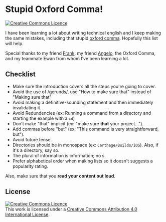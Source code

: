 # Stupid Oxford Comma!

<a rel="license" href="http://creativecommons.org/licenses/by/4.0/"><img alt="Creative Commons Licence" style="border-width:0" src="https://i.creativecommons.org/l/by/4.0/80x15.png" /></a>

I have been learning a lot about writing technical english and I keep making the same mistakes, including that stupid [oxford comma](https://www.grammarly.com/blog/what-is-the-oxford-comma-and-why-do-people-care-so-much-about-it/). Hopefully this list will help.

Special thanks to my friend [Frank](http://ioscoachfrank.com), my friend [Angelo](http://angelostavrow.com), the Oxford Comma, and my teammate Ewan from whom I've been learning a lot.

## Checklist

* Make sure the introduction covers all the steps you're going to cover.
* Avoid the use of /gerunds/, use "How to make sure that" instead of "Making sure that"
* Avoid making a definitive-sounding statement and then immediately invalidating it.
* Avoid Redundencies (ex: Running a command from a directory and starting the exanple with a `cd`)
* Don't make "that" implicit (ex: "make sure **that** your project...").
* Add commas before "but" (ex: "This command is very straightforward, but").
* Avoid future tense.
* Directories should be in monospace (ex: `Carthage/Builds/iOS`). Also, if it's a directory, say so.
* The plural of information is information; no s.
* Prefer alphabetical order when making lists so it doesn't suggests a popularity rating.

Also, make sure that you **read your content out loud**.

## License

<a rel="license" href="http://creativecommons.org/licenses/by/4.0/"><img alt="Creative Commons Licence" style="border-width:0" src="https://i.creativecommons.org/l/by/4.0/80x15.png" /></a><br />This work is licensed under a <a rel="license" href="http://creativecommons.org/licenses/by/4.0/">Creative Commons Attribution 4.0 International License</a>.

